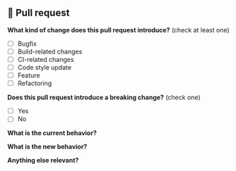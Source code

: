 ## 🌷  Pull request
<!-- 📖  https://github.com/artisanjs/artisan/blob/master/CONTRIBUTING.md -->

**What kind of change does this pull request introduce?** (check at least one)
- [ ] Bugfix
- [ ] Build-related changes
- [ ] CI-related changes
- [ ] Code style update
- [ ] Feature
- [ ] Refactoring

<!-- ✍️  If other kind of change, please describe it. -->

**Does this pull request introduce a breaking change?** (check one)
- [ ] Yes
- [ ] No

<!-- ✍️  If this pull request contains a breaking change, please describe the impact and migration path. -->

**What is the current behavior?**
<!-- ✍️  Please describe the current behavior that you are modifying, or link to a relevant issue. -->

**What is the new behavior?**
<!-- ✍️  Please describe the new behavior. -->

**Anything else relevant?**
<!-- ✍️  Any other important information... -->
